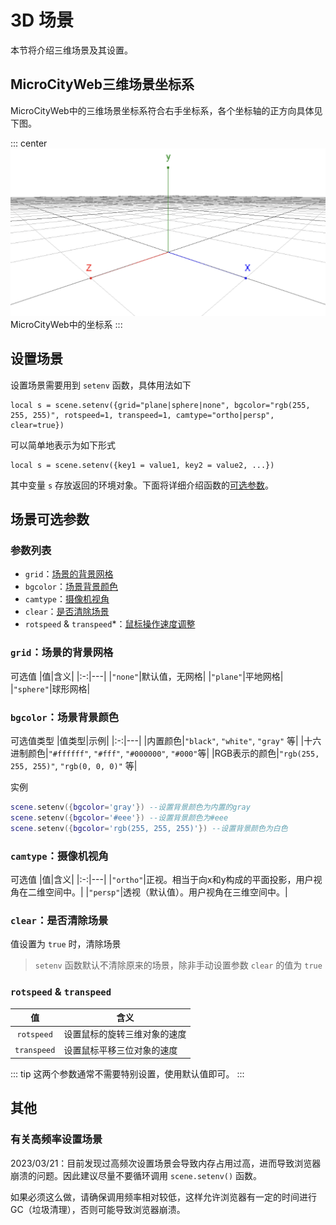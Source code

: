 # 3D 场景
本节将介绍三维场景及其设置。

## MicroCityWeb三维场景坐标系
MicroCityWeb中的三维场景坐标系符合右手坐标系，各个坐标轴的正方向具体见下图。

::: center
![MicroCityWeb中的坐标系](./images/MicroCityWeb/coordinate.png)
MicroCityWeb中的坐标系
:::

## 设置场景
设置场景需要用到 `setenv` 函数，具体用法如下

```lua:no-line-numbers
local s = scene.setenv({grid="plane|sphere|none", bgcolor="rgb(255, 255, 255)", rotspeed=1, transpeed=1, camtype="ortho|persp", clear=true})
```

可以简单地表示为如下形式

```lua:no-line-numbers
local s = scene.setenv({key1 = value1, key2 = value2, ...})
```

其中变量 `s` 存放返回的环境对象。下面将详细介绍函数的[可选参数](#场景可选参数)。


## 场景可选参数
### 参数列表
- `grid`：[场景的背景网格](#grid-场景的背景网格)
- `bgcolor`：[场景背景颜色](#bgcolor-场景背景颜色)
- `camtype`：[摄像机视角](#camtype-摄像机视角)
- `clear`：[是否清除场景](#clear-是否清除场景)
- `rotspeed` & `transpeed`*：[鼠标操作速度调整](#rotspeed-transpeed)

### `grid`：场景的背景网格
可选值
|值|含义|
|:-:|---|
|`"none"`|默认值，无网格|
|`"plane"`|平地网格|
|`"sphere"`|球形网格|

### `bgcolor`：场景背景颜色
可选值类型
|值类型|示例|
|:-:|---|
|内置颜色|`"black"`, `"white"`, `"gray"` 等|
|十六进制颜色|`"#ffffff"`, `"#fff"`, `"#000000"`, `"#000"`等|
|RGB表示的颜色|`"rgb(255, 255, 255)"`, `"rgb(0, 0, 0)"` 等|

实例

```lua
scene.setenv({bgcolor='gray'}) --设置背景颜色为内置的gray
scene.setenv({bgcolor='#eee'}) --设置背景颜色为#eee
scene.setenv({bgcolor='rgb(255, 255, 255)'}) --设置背景颜色为白色
```

### `camtype`：摄像机视角
可选值
|值|含义|
|:-:|---|
|`"ortho"`|正视。相当于向x和y构成的平面投影，用户视角在二维空间中。|
|`"persp"`|透视（默认值）。用户视角在三维空间中。|

### `clear`：是否清除场景
值设置为 `true` 时，清除场景

> `setenv` 函数默认不清除原来的场景，除非手动设置参数 `clear` 的值为 `true`

### `rotspeed` & `transpeed`
|值|含义|
|:-:|---|
|`rotspeed`|设置鼠标的旋转三维对象的速度|
|`transpeed`|设置鼠标平移三位对象的速度|

::: tip
这两个参数通常不需要特别设置，使用默认值即可。
:::

## 其他
### 有关高频率设置场景
2023/03/21：目前发现过高频次设置场景会导致内存占用过高，进而导致浏览器崩溃的问题。因此建议尽量不要循环调用 `scene.setenv()` 函数。

如果必须这么做，请确保调用频率相对较低，这样允许浏览器有一定的时间进行GC（垃圾清理），否则可能导致浏览器崩溃。